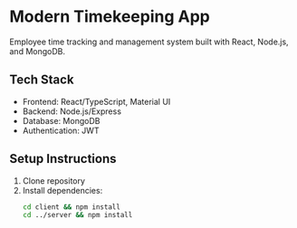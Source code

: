 # Modern Timekeeping App

Employee time tracking and management system built with React, Node.js, and MongoDB.

## Tech Stack
- Frontend: React/TypeScript, Material UI
- Backend: Node.js/Express
- Database: MongoDB
- Authentication: JWT

## Setup Instructions
1. Clone repository
2. Install dependencies:
   ```bash
   cd client && npm install
   cd ../server && npm install